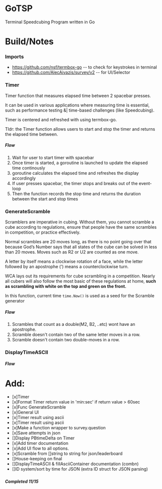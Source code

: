 # GoTSP
Terminal Speedcubing Program written in Go


# Build/Notes

### Imports

* https://github.com/nsf/termbox-go -- to check for keystrokes in terminal
* https://github.com/AlecAivazis/survey/v2 -- for UI/Selector

### Timer
Timer function that measures elapsed time between 2 spacebar presses.

It can be used in various applications where measuring time is essential,
such as performance testing &| time-based challenges (like Speedcubing).

Timer is centered and refreshed with using termbox-go.

Tldr: the Timer function allows users to start and stop the timer and returns the elapsed time between.

##### Flow
1. Wait for user to start timer with spacebar
2. Once timer is started, a goroutine is launched to update the elapsed time continously
3. goroutine calculates the elapsed time and refreshes the display accordingly
4. If user presses spacebar, the timer stops and breaks out of the event-loop
5. Then the function records the stop time and returns the duration between the start and stop times 


### GenerateScramble
Scramblers are imperative in cubing. Without them, you cannot scramble a cube according to regulations, ensure that people have the same scrambles in competition, or practice effectively.

Normal scrambles are 20 moves long, as there is no point going over that because God’s Number says that all states of the cube can be solved in less than 20 moves. Moves such as R2 or U2 are counted as one move.

A letter by itself means a clockwise rotation of a face, while the letter followed by an apostrophe (') means a counterclockwise turn.

WCA lays out its requirements for cube scrambling in a competition. Nearly all cubers will also follow the most basic of these regulations at home, **such as scrambling with white on the top and green on the front.**

In this function, current time `time.Now()` is used as a seed for the Scramble generator

##### Flow
1. Scrambles that count as a double(M2, B2, ..etc) wont have an apostrophe.
2. Scramble doesn't contain two of the same letter moves in a row.
3. Scramble doesn't contain two double-moves in a row.


### DisplayTimeASCII
##### Flow

# Add:
- [x]Timer
- [x]Format Timer return value in 'min:sec' if return value > 60sec
- [x]Func GenerateScramble
- [x]General UI
- [x]Timer result using ascii
- [x]Timer result using ascii
- [x]Make a function wrapper to survey.question
- [x]Save attempts in json
- []Display PBtimeDelta on Timer
- [x]Add timer documentation
- [x]Add UI flow to all options.
- [x]Scramble from []string to string for json/leaderboard
- []House-keeping on final
- []DisplayTimeASCII & fillAsciiContainer documentation (combn)
- []ID system/sort by time for JSON (extra ID struct for JSON parsing)
##### 
***Completed 11/15***


